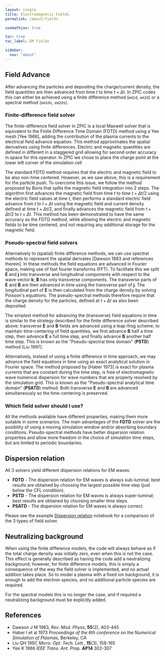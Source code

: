 ```yaml
---
layout: single
title: Electromagnetic Fields
permalink: /about/fields

usemathjax: true

toc: true
toc_label: EM Fields

sidebar:
  nav: "about"
---
```


## Field Advance

After advancing the particles and depositing the charge/current density, the field quantities are then advanced from time $t$ to time $t + \Delta t$. In ZPIC codes this can either be achieved using a finite difference method (`em1d`, `em2d`) or a spectral method (`em1ds`, `em2ds`).

### Finite-difference field solver

The finite-difference field solver in ZPIC is a local Maxwell solver that is equivalent to the Finite Difference Time Domain (FDTD) method using a Yee mesh [Yee 1966], adding the contribution of the plasma currents to the electrical field advance equation. This method approximates the spatial derivatives using finite differences. Electric and magnetic quantities are defined in different in a staggered grid allowing for second order accuracy in space for this operator. In ZPIC we chose to place the charge point at the lower left corner of the simulation cell

The standard FDTD method requires that the electric and magnetic field to be also non-time centered. However, as we saw above, this is a requirement for the particle push. To overcome this issue, we follow the method proposed by Boris that splits the magnetic field integration into 2 steps. The algorithm first advances the magnetic field from time $t$ to time $t + \Delta t/2$ using the electric field values at time $t$, then performs a standard electric field advance from $t$ to $t + \Delta t$ using the magnetic field and current density defined at time $t + \Delta t/2$, and finally advances the magnetic field from $t + \Delta t/2$ to $t + \Delta t$. This method has been demonstrated to have the same accuracy as the FDTD method, while allowing the electric and magnetic fields to be time centered, and not requiring any additional storage for the magnetic field.

### Pseudo-spectral field solvers

Alternatively to (spatial) finite difference methods, we can use spectral methods to represent the spatial derivates [Dawson 1983 and references therein]. In these methods the field equations are advanced in Fourier space, making use of fast fourier transforms (FFT). To facilitate this we split $\mathbf{E}$ and $\mathbf{j}$ into transverse and longitudinal components with respect to the wave vector $\mathbf{k}$; $\mathbf{B}$ has only transverse components. The transverse parts of $\mathbf{E}$ and $\mathbf{B}$ are then advanced in time using the transverse part of $\mathbf{j}$. The longitudinal part of $\mathbf{E}$ is then calculated from the charge density by solving Poisson's equations. The pseudo-spectral methods therefore require that the charge density for the particles, defined at $t + \Delta t$ as also been deposited.

The simplest method for advancing the (transverse) field equations in time is similar to the strategy described for the finite difference solver described above: transverse $\mathbf{E}$ and $\mathbf{B}$ fields are advanced using a leap-frog scheme; to maintain time-centering of field quantities, we first advance $\mathbf{B}$ half a time step, then advance $\mathbf{E}$ a full time step, and finally advance $\mathbf{B}$ another half time step. This is known as the "Pseudo-spectral time domain" (__PSTD__) method [Liu 1997].

Alternatively, instead of using a finite difference in time approach, we may advance the field equations in time using an exact analytical solution in Fourier space. The method proposed by [Haber 1973] is exact for plasma currents that are constant during the time step, is free of electromagnetic wave numerical dispersion for wave numbers that are properly resolved by the simulation grid. This is known as the "Pseudo-spectral analytical time domain" (__PSATD__) method. Both transverse $\mathbf{E}$ and $\mathbf{B}$ are advanced simultaneously so the time-centering is preserved.

### Which field solver should I use?

All the methods available have different properties, making them more suitable in some scenarios. The main advantages of the __FDTD__ solver are the posibility of using a moving simulation window and/or absorbing boundary conditions. Pseudo-spectral methods have better dispersion relation properties and allow more freedom in the choice of simulation time steps, but are limited to periodic boundaries.

## Dispersion relation

All 3 solvers yield different dispersion relations for EM waves:

* __FDTD__ - The dispersion relation for EM waves is always sub-luminal; best results are obtained by choosing the largest possible time step (just below the CFL condition).
* __PSTD__ - The dispersion relation for EM waves is always super-luminal; best results are obtained by choosing smaller time steps.
* __PSATD__ - The dispersion relation for EM waves is always correct.

Please see the example [Dispersion relation]({{page.nbroot}}/classroom/Field%20solver%20dispersion.ipynb) notebook for a comparison of the 3 types of field solver.

## Neutralizing background

When using the finite difference models, the code will always behave as if the total charge density was initially zero, even when this is not the case. This effect is generally described as having the code add a neutralizing background; however, for finite difference models, this is simply a consequence of the way the field solver is implemented, and no actual addition takes place. So to model a plasma with a fixed ion background, it is enough to add the electron species, and no additional particle species are required.

For the spectral models this is no longer the case, and if required a neutralizing background must be explicitly added.

## References

* Dawson J M 1983, _Rev. Mod. Physs_, __55__(2), 403-445
* Haber I et al 1973 _Proceedings of the 6th conference on the Numerical Simulation of Plasmas_, Berkeley, CA
* Liu QH 1997, _Micro. Opt. Tech. Lett._, __15__(3), 158-165
* Yee K 1966 _IEEE Trans. Ant. Prop._  __AP14__ 302-307
